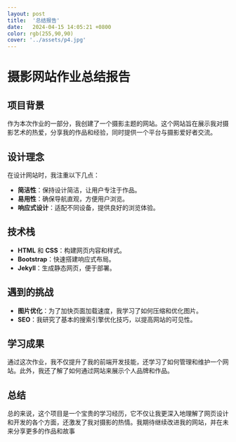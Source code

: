 ```yaml
---
layout: post
title:  '总结报告'
date:   2024-04-15 14:05:21 +0800
color: rgb(255,90,90)
cover: '../assets/p4.jpg'
---
```


# 摄影网站作业总结报告

## 项目背景

作为本次作业的一部分，我创建了一个摄影主题的网站。这个网站旨在展示我对摄影艺术的热爱，分享我的作品和经验，同时提供一个平台与摄影爱好者交流。


## 设计理念

在设计网站时，我注重以下几点：

- **简洁性**：保持设计简洁，让用户专注于作品。
- **易用性**：确保导航直观，方便用户浏览。
- **响应式设计**：适配不同设备，提供良好的浏览体验。

## 技术栈

- **HTML** 和 **CSS**：构建网页内容和样式。
- **Bootstrap**：快速搭建响应式布局。
- **Jekyll**：生成静态网页，便于部署。

## 遇到的挑战

- **图片优化**：为了加快页面加载速度，我学习了如何压缩和优化图片。
- **SEO**：我研究了基本的搜索引擎优化技巧，以提高网站的可见性。

## 学习成果

通过这次作业，我不仅提升了我的前端开发技能，还学习了如何管理和维护一个网站。此外，我还了解了如何通过网站来展示个人品牌和作品。

## 总结

总的来说，这个项目是一个宝贵的学习经历，它不仅让我更深入地理解了网页设计和开发的各个方面，还激发了我对摄影的热情。我期待继续改进我的网站，并在未来分享更多的作品和故事